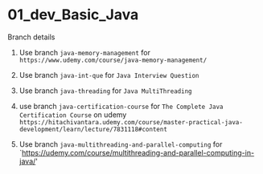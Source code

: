 # 01_dev_Basic_Java

Branch details

1. Use branch `java-memory-management` for `https://www.udemy.com/course/java-memory-management/`
2. Use branch `java-int-que` for `Java Interview Question`
3. Use branch `java-threading` for `Java MultiThreading`
4. use branch `java-certification-course` for `The Complete Java Certification Course` on udemy `https://hitachivantara.udemy.com/course/master-practical-java-development/learn/lecture/7831118#content`

5.  Use branch `java-multithreading-and-parallel-computing` for `https://udemy.com/course/multithreading-and-parallel-computing-in-java/'